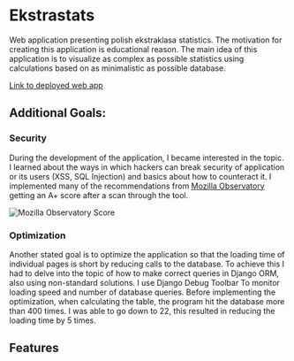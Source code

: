 # Ekstrastats
Web application presenting polish ekstraklasa statistics. The motivation for creating this application is educational reason. 
The main idea of this application is to visualize as complex as possible statistics using calculations based on as minimalistic as possible database. 

<a href="http://ekstrastats.onrender.com/">Link to deployed web app</a>

## Additional Goals:
### Security
During the development of the application, I became interested in the topic. I learned about the ways in which hackers can break security of application or its users (XSS, SQL Injection) and basics about how to counteract it.
I implemented many of the recommendations from <a href="https://observatory.mozilla.org/">Mozilla Observatory</a> getting an A+ score after a scan through the tool.

![Mozilla Observatory Score](https://i.imgur.com/zfBzyp2.png)


### Optimization
Another stated goal is to optimize the application so that the loading time of individual pages is short by reducing calls to the database. 
To achieve this I had to delve into the topic of how to make correct queries in Django ORM, also using non-standard solutions. I use Django Debug Toolbar To monitor loading speed and number of database queries. Before implementing the optimization, when calculating the table, the program hit the database more than 400 times. I was able to go down to 22, this resulted in reducing the loading time by 5 times. 

## Features
